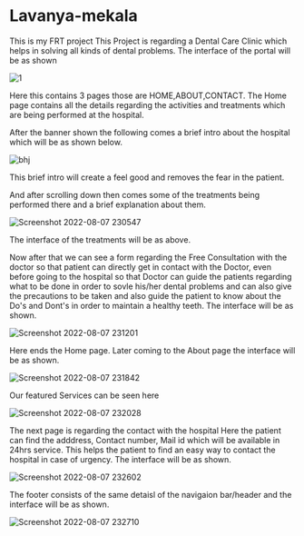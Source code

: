 # Lavanya-mekala
This is my FRT project
This Project is regarding a Dental Care Clinic which helps in solving all kinds of dental problems.
The interface of the portal will be as shown


![1](https://user-images.githubusercontent.com/109266330/183303469-47fcf1a6-9313-46ba-be37-86e898070d33.jpg)


Here this contains 3 pages those are HOME,ABOUT,CONTACT.
The Home page contains all the details regarding the activities and treatments which are being performed at the hospital.
 
 After the banner shown the following comes a brief intro about the hospital which will be as shown below.
 
 ![bhj](https://user-images.githubusercontent.com/109266330/183303565-778cf16d-5efd-4238-8b13-dcd42a1cf7ff.jpg)

This brief intro will create a feel good and removes the fear in the patient.

And after scrolling down then comes some of the treatments being performed there and a brief explanation about them.


![Screenshot 2022-08-07 230547](https://user-images.githubusercontent.com/109266330/183303655-ea7e3b50-0b54-4219-9434-65f7afed1813.jpg)

The interface of the treatments will be as above.

Now after that we can see a form regarding the Free Consultation with the doctor so that patient can directly get in contact with the Doctor,
even before going to the hospital so that Doctor can guide the patients regarding what to be done in order to sovle his/her dental problems
and can also give the precautions to be taken and also guide the patient to know about the Do's and Dont's in order to maintain a healthy teeth.
The interface will be as shown.


![Screenshot 2022-08-07 231201](https://user-images.githubusercontent.com/109266330/183304036-c65d2278-226e-4c2b-8faf-0ace1e72f083.jpg)


Here ends the Home page.
Later coming to the About page the interface will be as shown.

![Screenshot 2022-08-07 231842](https://user-images.githubusercontent.com/109266330/183304253-dcf9c647-7dd4-4d63-9a1d-67033ecbc816.jpg)

Our featured Services can be seen here


![Screenshot 2022-08-07 232028](https://user-images.githubusercontent.com/109266330/183304341-8a43b476-85b3-4c85-a0e9-15c5e41ddae9.jpg)


The next page is regarding the contact with the hospital
Here the patient can find the adddress, Contact number, Mail id which will be available in 24hrs service.
This helps the patient to find an easy way to contact the hospital in case of urgency.
The interface will be as shown.



![Screenshot 2022-08-07 232602](https://user-images.githubusercontent.com/109266330/183304539-3002b128-4a0e-4718-bbde-2f06213c7e9e.jpg)


The footer consists of the same detaisl of the navigaion bar/header and the interface will be as shown.

![Screenshot 2022-08-07 232710](https://user-images.githubusercontent.com/109266330/183304585-c369046f-b89f-4730-a60c-eccf093df9dd.jpg)


